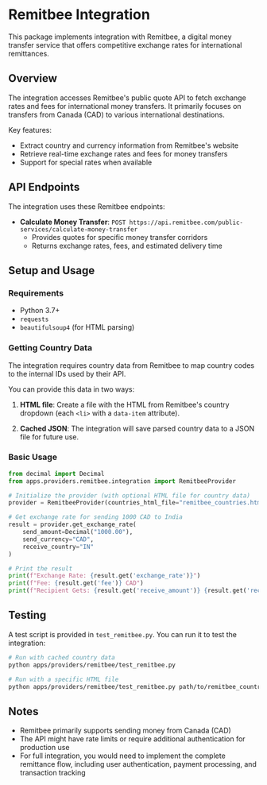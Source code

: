 # Remitbee Integration

This package implements integration with Remitbee, a digital money transfer service that offers competitive exchange rates for international remittances.

## Overview

The integration accesses Remitbee's public quote API to fetch exchange rates and fees for international money transfers. It primarily focuses on transfers from Canada (CAD) to various international destinations.

Key features:
- Extract country and currency information from Remitbee's website
- Retrieve real-time exchange rates and fees for money transfers
- Support for special rates when available

## API Endpoints

The integration uses these Remitbee endpoints:

- **Calculate Money Transfer**: `POST https://api.remitbee.com/public-services/calculate-money-transfer`
  - Provides quotes for specific money transfer corridors
  - Returns exchange rates, fees, and estimated delivery time

## Setup and Usage

### Requirements

- Python 3.7+
- `requests`
- `beautifulsoup4` (for HTML parsing)

### Getting Country Data

The integration requires country data from Remitbee to map country codes to the internal IDs used by their API.

You can provide this data in two ways:

1. **HTML file**: Create a file with the HTML from Remitbee's country dropdown (each `<li>` with a `data-item` attribute).

2. **Cached JSON**: The integration will save parsed country data to a JSON file for future use.

### Basic Usage

```python
from decimal import Decimal
from apps.providers.remitbee.integration import RemitbeeProvider

# Initialize the provider (with optional HTML file for country data)
provider = RemitbeeProvider(countries_html_file="remitbee_countries.html")

# Get exchange rate for sending 1000 CAD to India
result = provider.get_exchange_rate(
    send_amount=Decimal("1000.00"),
    send_currency="CAD",
    receive_country="IN"
)

# Print the result
print(f"Exchange Rate: {result.get('exchange_rate')}")
print(f"Fee: {result.get('fee')} CAD")
print(f"Recipient Gets: {result.get('receive_amount')} {result.get('receive_currency')}")
```

## Testing

A test script is provided in `test_remitbee.py`. You can run it to test the integration:

```bash
# Run with cached country data
python apps/providers/remitbee/test_remitbee.py

# Run with a specific HTML file
python apps/providers/remitbee/test_remitbee.py path/to/remitbee_countries.html
```

## Notes

- Remitbee primarily supports sending money from Canada (CAD)
- The API might have rate limits or require additional authentication for production use
- For full integration, you would need to implement the complete remittance flow, including user authentication, payment processing, and transaction tracking 